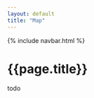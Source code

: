 ```yaml
---
layout: default
title: "Map"
---
```


{% include navbar.html %}

<div class="container py-3">
	<h1>{{page.title}}</h1>
	todo
</div>